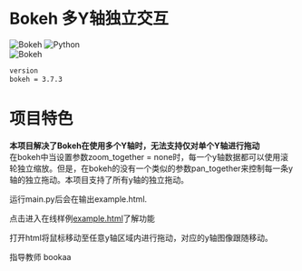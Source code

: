 # Bokeh 多Y轴独立交互
![Bokeh](https://static.bokeh.org/logos/logotype.svg) 
![Python](https://img.shields.io/badge/Python-3.13.5-blue.svg)  
![Bokeh](https://img.shields.io/badge/Bokeh-3.7.3-orange.svg) 
```bash
version
bokeh = 3.7.3
```
# 项目特色  
**本项目解决了Bokeh在使用多个Y轴时，无法支持仅对单个Y轴进行拖动**  
在bokeh中当设置参数zoom_together = none时，每一个y轴数据都可以使用滚轮独立缩放。但是，在bokeh的没有一个类似的参数pan_together来控制每一条y轴的独立拖动。本项目支持了所有y轴的独立拖动。  
   
运行main.py后会在输出example.html.   
   
点击进入在线样例[example.html](https://chenlingyu59-jpg.github.io/bokeh_Independent_axis_panning/example.html)了解功能  
   
打开html将鼠标移动至任意y轴区域内进行拖动，对应的y轴图像跟随移动。  

指导教师 bookaa







